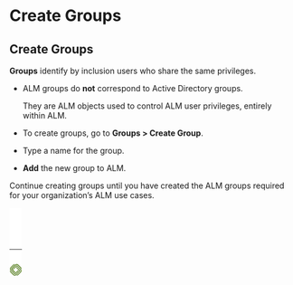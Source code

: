 ﻿[title]: # (Create Groups)
[tags]: # (Account Lifecycle Manager,ALM,)
[priority]: # (5150)

# Create Groups

## Create Groups

**Groups** identify by inclusion users who share the same privileges.

* ALM groups do **not** correspond to Active Directory groups.

  They are ALM objects used to control ALM user privileges, entirely within ALM.

* To create groups, go to **Groups \> Create Group**.

* Type a name for the group.

* **Add** the new group to ALM.

Continue creating groups until you have created the ALM groups required for your organization’s ALM use cases.

![Article End](../../alm-bug.png)

  

  
